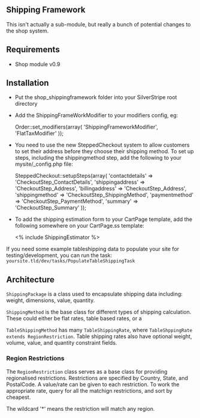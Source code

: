 ## Shipping Framework

This isn't actually a sub-module, but really a bunch of potential changes to the shop system.

## Requirements

 * Shop module v0.9

## Installation

 * Put the shop_shippingframework folder into your SilverStripe root directory
 * Add the ShippingFrameWorkModifier to your modifiers config, eg:

    Order::set_modifiers(array(
        'ShippingFrameworkModifier',
        'FlatTaxModifier'
    ));

 * You need to use the new SteppedCheckout system to allow customers to set their address
 before they choose their shipping method. To set up steps, including the shippingmethod step,
 add the following to your mysite/_config.php file:

    SteppedCheckout::setupSteps(array(
        'contactdetails' => 'CheckoutStep_ContactDetails',
        'shippingaddress' => 'CheckoutStep_Address',
        'billingaddress' => 'CheckoutStep_Address',
        'shippingmethod' => 'CheckoutStep_ShippingMethod',
        'paymentmethod' => 'CheckoutStep_PaymentMethod',
        'summary' => 'CheckoutStep_Summary'
    ));

 * To add the shipping estimation form to your CartPage template, add the following
 somewhere on your CartPage.ss template:

    <% include ShippingEstimator %>

If you need some example tableshipping data to populate your site for testing/development, 
you can run the task: `yoursite.tld/dev/tasks/PopulateTableShippingTask`

## Architecture

`ShippingPackage` is a class used to encapsulate shipping data including: weight, dimensions, value, quantity.

`ShippingMethod` is the base class for different types of shipping calculation.
These could either be flat rates, table based rates, or a

`TableShippingMethod` has many `TableShippingRate`, where `TableShppingRate extends RegionRestriction`.
Table shipping rates also have optional weight, volume, value, and quantity constraint fields.

### Region Restrictions

The `RegionRestriction` class serves as a base class for providing regionalised restrictions.
Restrictions are specified by Country, State, and PostalCode. A value/rate can be given to each
restriction. To work the appropriate rate, query for all the matchign restrictions, and sort
by cheapest.

The wildcard '*' means the restriction will match any region.